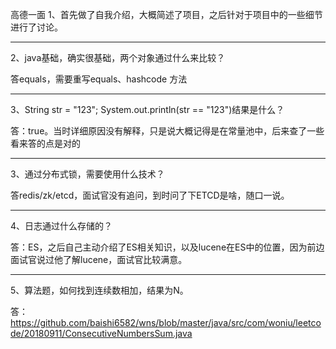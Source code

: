 高德一面
1、首先做了自我介绍，大概简述了项目，之后针对于项目中的一些细节进行了讨论。

------------


2、java基础，确实很基础，两个对象通过什么来比较？

   答equals，需要重写equals、hashcode 方法
   

------------


3、String str = "123";  System.out.println(str == "123")结果是什么？

答：true。当时详细原因没有解释，只是说大概记得是在常量池中，后来查了一些看来答的点是对的

------------


3、通过分布式锁，需要使用什么技术？

答redis/zk/etcd，面试官没有追问，到时问了下ETCD是啥，随口一说。

------------


4、日志通过什么存储的？

答：ES，之后自己主动介绍了ES相关知识，以及lucene在ES中的位置，因为前边面试官说过他了解lucene，面试官比较满意。

------------


5、算法题，如何找到连续数相加，结果为N。

答：https://github.com/baishi6582/wns/blob/master/java/src/com/woniu/leetcode/20180911/ConsecutiveNumbersSum.java
